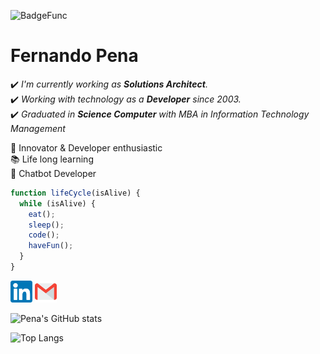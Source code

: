 
![BadgeFunc](https://img.shields.io/badge/Developer-Solutions%20Architect-brightgreen)

<h1>Fernando Pena</h1>

:heavy_check_mark: *I'm currently working as **Solutions Architect**.*<br>
:heavy_check_mark: *Working with technology as a **Developer** since 2003.*<br>
:heavy_check_mark: *Graduated in **Science Computer** with MBA in Information Technology Management*<br>

:rocket: Innovator & Developer enthusiastic<br>
:books: Life long learning<br>
:speak_no_evil: Chatbot Developer<br>

```javascript
function lifeCycle(isAlive) {
  while (isAlive) {
    eat();
    sleep();
    code();
    haveFun();
  } 
}
```

<a href="https://www.linkedin.com/in/nandopena/"><img src="/_docs/linkedin.png" width="35" height="35"></a> <a href="mailto:nando.pena@gmail.com"><img src="/_docs/gmail.png" width="35" height="35"></a>

![Pena's GitHub stats](https://github-readme-stats.vercel.app/api?username=penadev&hide=prs,issues&count_private=true&show_icons=true&theme=blue-green)

![Top Langs](https://github-readme-stats.vercel.app/api/top-langs/?username=penadev&theme=blue-green&layout=compact)
